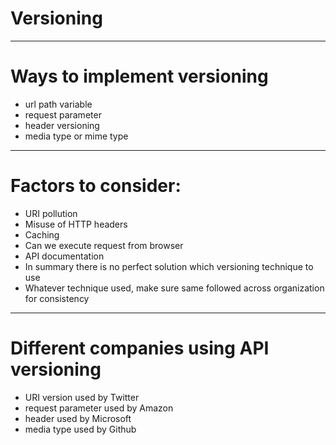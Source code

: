 # Versioning
------
# Ways to implement versioning
* url path variable
* request parameter
* header versioning
* media type or mime type
------
# Factors to consider:
* URI pollution
* Misuse of HTTP headers
* Caching
* Can we execute request from browser
* API documentation
* In summary there is no perfect solution which versioning technique to use
* Whatever technique used, make sure same followed across organization for consistency
------
# Different companies using API versioning
* URI version used by Twitter
* request parameter used by Amazon
* header used by Microsoft
* media type used by Github